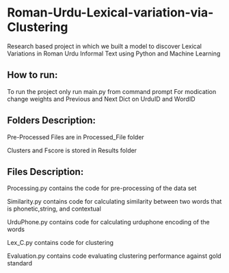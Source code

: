 # Roman-Urdu-Lexical-variation-via-Clustering
Research based project in which we built a model to discover Lexical Variations in Roman Urdu Informal Text using Python and Machine Learning

<h2>How to run:</h2>
To run the project only run main.py from command prompt
For modication change weights and Previous and Next Dict on UrduID and WordID

<h2>Folders Description:</h2>

Pre-Processed Files are in Processed_File folder

Clusters and Fscore is stored in Results folder

<h2>Files Description:</h2>

Processing.py contains the code for pre-processing of the data set

Similarity.py contains code for calculating similarity between two words that is phonetic,string, and contextual

UrduPhone.py contains code for calculating urduphone encoding of the words

Lex_C.py contains code for clustering

Evaluation.py contains code evaluating clustering performance against gold standard
